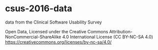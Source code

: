 # csus-2016-data

data from the Clinical Software Usability Survey

Open Data, Licensed under the Creative Commons Attribution-NonCommercial-ShareAlike 4.0 International License (CC BY-NC-SA 4.0)
https://creativecommons.org/licenses/by-nc-sa/4.0/

